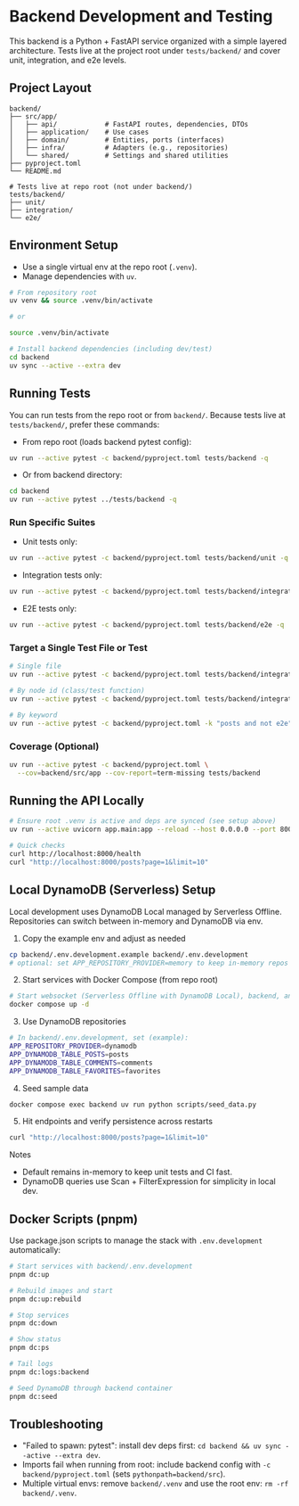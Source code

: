 # Backend Development and Testing

This backend is a Python + FastAPI service organized with a simple layered architecture. Tests live at the project root under `tests/backend/` and cover unit, integration, and e2e levels.

## Project Layout

```
backend/
├── src/app/
│   ├── api/            # FastAPI routes, dependencies, DTOs
│   ├── application/    # Use cases
│   ├── domain/         # Entities, ports (interfaces)
│   ├── infra/          # Adapters (e.g., repositories)
│   └── shared/         # Settings and shared utilities
├── pyproject.toml
└── README.md

# Tests live at repo root (not under backend/)
tests/backend/
├── unit/
├── integration/
└── e2e/
```

## Environment Setup

- Use a single virtual env at the repo root (`.venv`).
- Manage dependencies with `uv`.

```bash
# From repository root
uv venv && source .venv/bin/activate

# or

source .venv/bin/activate

# Install backend dependencies (including dev/test)
cd backend
uv sync --active --extra dev
```

## Running Tests

You can run tests from the repo root or from `backend/`. Because tests live at `tests/backend/`, prefer these commands:

- From repo root (loads backend pytest config):
```bash
uv run --active pytest -c backend/pyproject.toml tests/backend -q
```

- Or from backend directory:
```bash
cd backend
uv run --active pytest ../tests/backend -q
```

### Run Specific Suites

- Unit tests only:
```bash
uv run --active pytest -c backend/pyproject.toml tests/backend/unit -q
```

- Integration tests only:
```bash
uv run --active pytest -c backend/pyproject.toml tests/backend/integration -q
```

- E2E tests only:
```bash
uv run --active pytest -c backend/pyproject.toml tests/backend/e2e -q
```

### Target a Single Test File or Test

```bash
# Single file
uv run --active pytest -c backend/pyproject.toml tests/backend/integration/test_posts_api.py -q

# By node id (class/test function)
uv run --active pytest -c backend/pyproject.toml tests/backend/integration/test_posts_api.py::test_get_single_post_by_id -q

# By keyword
uv run --active pytest -c backend/pyproject.toml -k "posts and not e2e" tests/backend -q
```

### Coverage (Optional)

```bash
uv run --active pytest -c backend/pyproject.toml \
  --cov=backend/src/app --cov-report=term-missing tests/backend
```

## Running the API Locally

```bash
# Ensure root .venv is active and deps are synced (see setup above)
uv run --active uvicorn app.main:app --reload --host 0.0.0.0 --port 8000

# Quick checks
curl http://localhost:8000/health
curl "http://localhost:8000/posts?page=1&limit=10"
```

## Local DynamoDB (Serverless) Setup

Local development uses DynamoDB Local managed by Serverless Offline. Repositories can switch between in-memory and DynamoDB via env.

1) Copy the example env and adjust as needed
```bash
cp backend/.env.development.example backend/.env.development
# optional: set APP_REPOSITORY_PROVIDER=memory to keep in-memory repos
```

2) Start services with Docker Compose (from repo root)
```bash
# Start websocket (Serverless Offline with DynamoDB Local), backend, and frontend
docker compose up -d
```

3) Use DynamoDB repositories
```bash
# In backend/.env.development, set (example):
APP_REPOSITORY_PROVIDER=dynamodb
APP_DYNAMODB_TABLE_POSTS=posts
APP_DYNAMODB_TABLE_COMMENTS=comments
APP_DYNAMODB_TABLE_FAVORITES=favorites
```

4) Seed sample data
```bash
docker compose exec backend uv run python scripts/seed_data.py
```

5) Hit endpoints and verify persistence across restarts
```bash
curl "http://localhost:8000/posts?page=1&limit=10"
```

Notes
- Default remains in-memory to keep unit tests and CI fast.
- DynamoDB queries use Scan + FilterExpression for simplicity in local dev.

## Docker Scripts (pnpm)

Use package.json scripts to manage the stack with `.env.development` automatically:

```bash
# Start services with backend/.env.development
pnpm dc:up

# Rebuild images and start
pnpm dc:up:rebuild

# Stop services
pnpm dc:down

# Show status
pnpm dc:ps

# Tail logs
pnpm dc:logs:backend

# Seed DynamoDB through backend container
pnpm dc:seed
```

## Troubleshooting

- "Failed to spawn: pytest": install dev deps first: `cd backend && uv sync --active --extra dev`.
- Imports fail when running from root: include backend config with `-c backend/pyproject.toml` (sets `pythonpath=backend/src`).
- Multiple virtual envs: remove `backend/.venv` and use the root env: `rm -rf backend/.venv`.
